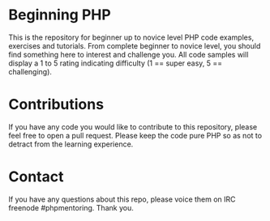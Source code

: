Beginning PHP
=============

This is the repository for beginner up to novice level PHP code examples, exercises and tutorials.  From complete beginner to novice level, you should find something here to interest and challenge you.  All code samples will display a 1 to 5 rating indicating difficulty (1 == super easy, 5 == challenging).

Contributions
=============

If you have any code you would like to contribute to this repository, please feel free to open a pull request.  Please keep the code pure PHP so as not to detract from the learning experience.

Contact
=======

If you have any questions about this repo, please voice them on IRC freenode #phpmentoring.  Thank you.